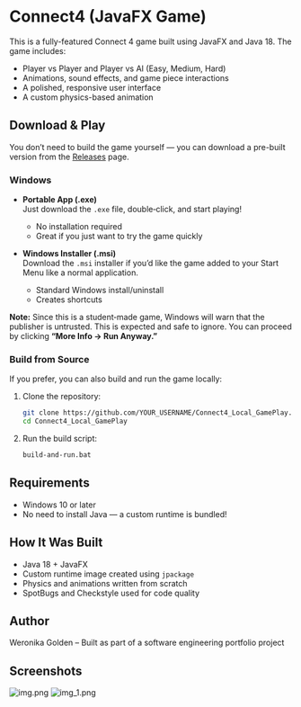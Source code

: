 # Connect4 (JavaFX Game)

This is a fully-featured Connect 4 game built using JavaFX and Java 18. The game includes:
- Player vs Player and Player vs AI (Easy, Medium, Hard)
- Animations, sound effects, and game piece interactions
- A polished, responsive user interface
- A custom physics-based animation

## Download & Play

You don’t need to build the game yourself — you can download a pre-built version from the [Releases](https://github.com/wgolden117/Connect4_Local_GamePlay/releases/tag/v1.0.0) page.

### Windows
- **Portable App (.exe)**  
  Just download the `.exe` file, double‑click, and start playing!
    - No installation required
    - Great if you just want to try the game quickly

- **Windows Installer (.msi)**  
  Download the `.msi` installer if you’d like the game added to your Start Menu like a normal application.
    - Standard Windows install/uninstall
    - Creates shortcuts

**Note:** Since this is a student‑made game, Windows will warn that the publisher is untrusted. This is expected and safe to ignore. You can proceed by clicking **“More Info → Run Anyway.”**

### Build from Source
If you prefer, you can also build and run the game locally:
1. Clone the repository:
   ```bash
   git clone https://github.com/YOUR_USERNAME/Connect4_Local_GamePlay.git
   cd Connect4_Local_GamePlay
   ```
2. Run the build script:
   ````bash
   build-and-run.bat
    ````

## Requirements
- Windows 10 or later
- No need to install Java — a custom runtime is bundled!

## How It Was Built
- Java 18 + JavaFX
- Custom runtime image created using `jpackage`
- Physics and animations written from scratch
- SpotBugs and Checkstyle used for code quality

## Author
Weronika Golden – Built as part of a software engineering portfolio project

## Screenshots
![img.png](img.png)
![img_1.png](img_1.png)